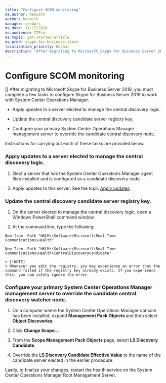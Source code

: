 ```yaml
---
title: "Configure SCOM monitoring"
ms.author: kenwith
author: kenwith
manager: serdars
ms.date: 11/17/2018
ms.audience: ITPro
ms.topic: get-started-article
ms.prod: skype-for-business-itpro
localization_priority: Normal
description: "After migrating to Microsoft Skype for Business Server 2019, you must complete a few tasks to configure Skype for Business Server 2019 to work with System Center Operations Manager."
---
```


# Configure SCOM monitoring
[]
After migrating to Microsoft Skype for Business Server 2019, you must complete a few tasks to configure Skype for Business Server 2019 to work with System Center Operations Manager.
  
- Apply updates to a server elected to manage the central discovery logic.
    
- Update the central discovery candidate server registry key.
    
- Configure your primary System Center Operations Manager management server to override the candidate central discovery node.
    
Instructions for carrying out each of these tasks are provided below.
  
### Apply updates to a server elected to manage the central discovery logic.

1. Elect a server that has the System Center Operations Manager agent files installed and is configured as a candidate discovery node. 
    
2. Apply updates to this server. See the topic [Apply updates](apply-updates.md).
    
### Update the central discovery candidate server registry key.

1. On the server elected to manage the central discovery logic, open a Windows PowerShell command window. 
    
2. At the command line, type the following:
    
  ```
  New-Item -Path "HKLM:\Software\Microsoft\Real-Time Communications\Health"
  ```

  ```
  New-Item -Path "HKLM:\Software\Microsoft\Real-Time Communications\Health\CentralDiscoveryCandidate"
  ```

    > [!NOTE]
    > Whenever you edit the registry, you may experience an error that the command failed if the registry key already exists. If you experience this, you can safely ignore the error. 
  
### Configure your primary System Center Operations Manager management server to override the candidate central discovery watcher node.

1. On a computer where the System Center Operations Manager console has been installed, expand **Management Pack Objects** and then select **Object Discoveries**.
    
2. Click **Change Scope...**
    
3. From the **Scope Management Pack Objects** page, select **LS Discovery Candidate**.
    
4. Override the **LS Discovery Candidate Effective Value** to the name of the candidate server elected in the earlier procedure. 
    
Lastly, to finalize your changes, restart the health service on the System Center Operations Manager Root Management Server.
  

